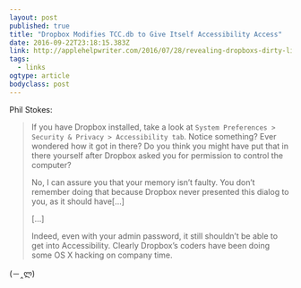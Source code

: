 ```yaml
---
layout: post 
published: true 
title: "Dropbox Modifies TCC.db to Give Itself Accessibility Access" 
date: 2016-09-22T23:18:15.383Z 
link: http://applehelpwriter.com/2016/07/28/revealing-dropboxs-dirty-little-security-hack/ 
tags:
  - links
ogtype: article 
bodyclass: post 
---
```


Phil Stokes:
> 
> If you have Dropbox installed, take a look at `System Preferences > Security & Privacy > Accessibility tab`. Notice something? Ever wondered how it got in there? Do you think you might have put that in there yourself after Dropbox asked you for permission to control the computer?
> 
> No, I can assure you that your memory isn’t faulty. You don’t remember doing that because Dropbox never presented this dialog to you, as it should have[…]
> 
> […]
> 
> Indeed, even with your admin password, it still shouldn’t be able to get into Accessibility. Clearly Dropbox’s coders have been doing some OS X hacking on company time.

(－‸ლ)
